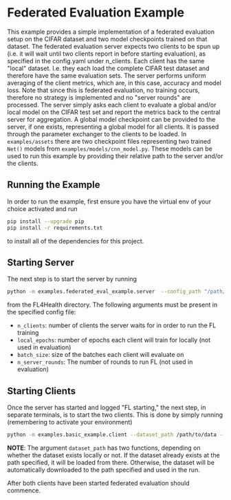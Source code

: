 # Federated Evaluation Example
This example provides a simple implementation of a federated evaluation setup on the CIFAR dataset and two model checkpoints trained on that dataset. The federated evaluation server expects two clients to be spun up (i.e. it will wait until two clients report in before starting evaluation), as specified in the config.yaml under n_clients. Each client has the same "local" dataset. I.e. they each load the complete CIFAR test dataset and therefore have the same evaluation sets. The server performs uniform averaging of the client metrics, which are, in this case, accuracy and model loss. Note that since this is federated evaluation, no training occurs, therefore no strategy is implemented and no "server rounds" are processed. The server simply asks each client to evaluate a global and/or local model on the CIFAR test set and report the metrics back to the central server for aggregation. A global model checkpoint can be provided to the server, if one exists, representing a global model for all clients. It is passed through the parameter exchanger to the clients to be loaded. In `examples/assets` there are two checkpoint files representing two trained `Net()` models from `examples/models/cnn_model.py`. These models can be used to run this example by providing their relative path to the server and/or the clients.

## Running the Example
In order to run the example, first ensure you have the virtual env of your choice activated and run
```bash
pip install --upgrade pip
pip install -r requirements.txt
```
to install all of the dependencies for this project.

## Starting Server

The next step is to start the server by running
```bash
python -m examples.federated_eval_example.server  --config_path "/path/to/config.yaml" --checkpoint_path "examples/assets/best_checkpoint_fczjmljm.pkl"
```
from the FL4Health directory. The following arguments must be present in the specified config file:
* `n_clients`: number of clients the server waits for in order to run the FL training
* `local_epochs`: number of epochs each client will train for locally (not used in evaluation)
* `batch_size`: size of the batches each client will evaluate on
* `n_server_rounds`: The number of rounds to run FL (not used in evaluation)

## Starting Clients

Once the server has started and logged "FL starting," the next step, in separate terminals, is to start the two
clients. This is done by simply running (remembering to activate your environment)
```bash
python -m examples.basic_example.client --dataset_path /path/to/data --checkpoint_path "examples/assets/best_checkpoint_fdctxbts.pkl"
```
**NOTE**: The argument `dataset_path` has two functions, depending on whether the dataset exists locally or not. If
the dataset already exists at the path specified, it will be loaded from there. Otherwise, the dataset will be
automatically downloaded to the path specified and used in the run.

After both clients have been started federated evaluation should commence.
